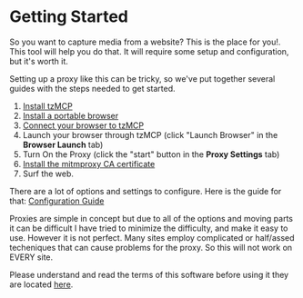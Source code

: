 # Getting Started

So you want to capture media from a website? This is the place for you!. This tool will help you do that. It will require some setup and configuration, but it's worth it.

Setting up a proxy like this can be tricky, so we've put together several guides with the steps needed to get started.

1. [Install tzMCP](./PROJECT_SETUP_GUIDE.md)
2. [Install a portable browser](./PORTABLE_BROWSER_GUIDE.md)
3. [Connect your browser to tzMCP](./CONNECT_BROWSER_GUIDE.md)
4. Launch your browser through tzMCP (click "Launch Browser" in the **Browser Launch** tab)
5. Turn On the Proxy (click the "start" button in the **Proxy Settings** tab)
6. [Install the mitmproxy CA certificate](./CA_SETUP_GUIDE.md)
7. Surf the web.

There are a lot of options and settings to configure. Here is the guide for that: [Configuration Guide](./CONFIG_TAB_GUIDE.md)

Proxies are simple in concept but due to all of the options and moving parts it can be difficult I have tried to minimize the difficulty, and make it easy to use. However it is not perfect.  Many sites employ complicated or half/assed techeniques that can cause problems for the proxy. So this will not work on EVERY site.

Please understand and read the terms of this software before using it they are located [here](./CYA_NOTICE.md).
